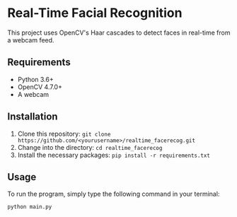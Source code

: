 # Real-Time Facial Recognition

This project uses OpenCV's Haar cascades to detect faces in real-time from a webcam feed.

## Requirements

- Python 3.6+
- OpenCV 4.7.0+
- A webcam

## Installation

1. Clone this repository: `git clone https://github.com/<yourusername>/realtime_facerecog.git`
2. Change into the directory: `cd realtime_facerecog`
3. Install the necessary packages: `pip install -r requirements.txt`
   
## Usage

To run the program, simply type the following command in your terminal:

```bash
python main.py
